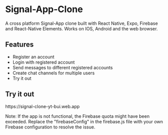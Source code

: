 <h1>Signal-App-Clone</h1>

A cross platform Signal-App clone built with React Native, Expo, Firebase and React-Native Elements. Works on IOS, Android and the web browser.

<h2>Features</h2>
<ul>
    <li>Register an account</li>
    <li>Login with registered account</li>
    <li>Send messages to different registered accounts</li>
    <li>Create chat channels for multiple users</li>
    <li>Try it out</li>
</ul>

<h2>Try it out</h2>
https://signal-clone-yt-bui.web.app

Note: If the app is not functional, the Firebase quota might have been exceeded. Replace the "firebaseConfig" in the firebase.js file with your own Firebase configuration to resolve the issue.